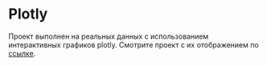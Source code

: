 # Plotly
Проект выполнен на реальных данных с использованием интерактивных графиков plotly. Смотрите проект с их отображением по [ссылке](https://nbviewer.jupyter.org/github/carrollstreet/Data-Analysis/blob/master/Catering%20Market%20%28Visualization%29/Moscow%20Catering%20Market.ipynb#18).

